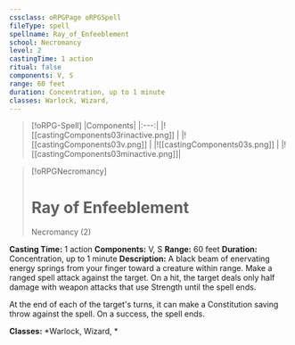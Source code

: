 ```yaml
---
cssclass: oRPGPage oRPGSpell
fileType: spell
spellname: Ray_of_Enfeeblement
school: Necromancy
level: 2
castingTime: 1 action
ritual: false
components: V, S
range: 60 feet
duration: Concentration, up to 1 minute
classes: Warlock, Wizard,
---
```

> [!oRPG-Spell]
> |Components|
> |:---:|
> |![[castingComponents03rinactive.png]] |
> |![[castingComponents03v.png]] |
> |![[castingComponents03s.png]] |
> |![[castingComponents03minactive.png]]|

> [!oRPGNecromancy]
>#  Ray of Enfeeblement
> Necromancy  (2)

**Casting Time:** 1 action
**Components:** V, S
**Range:** 60 feet
**Duration:**  Concentration, up to 1 minute
**Description:**
A black beam of enervating energy springs from your finger toward a creature within range. Make a ranged spell attack against the target. On a hit, the target deals only half damage with weapon attacks that use Strength until the spell ends.



 At the end of each of the target's turns, it can make a Constitution saving throw against the spell. On a success, the spell ends.



**Classes:**  *Warlock, Wizard, *


